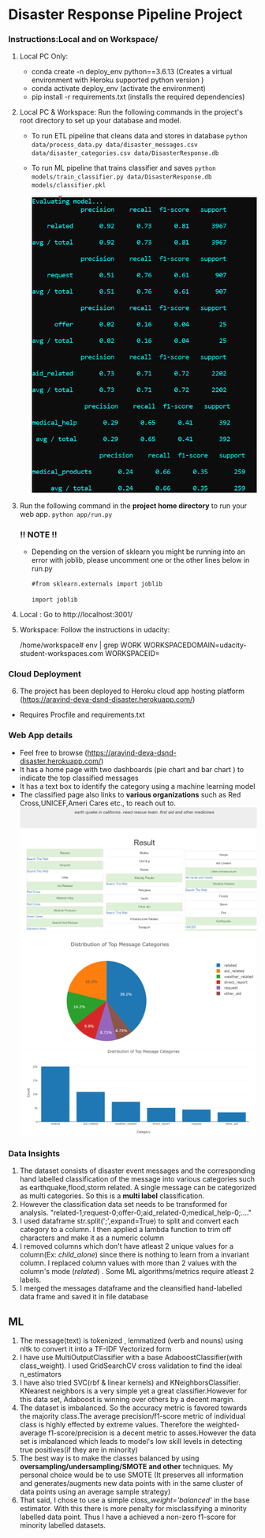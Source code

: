 # Disaster Response Pipeline Project

### Instructions:Local and on Workspace/
1. Local PC Only:
    - conda create -n deploy_env python==3.6.13 (Creates a virtual environment with Heroku supported python version )
    - conda activate deploy_env (activate the environment)
    - pip install -r requirements.txt (installs the required dependencies)

2. Local PC & Workspace:
   Run the following commands in the project's root directory to set up your database and model.

    - To run ETL pipeline that cleans data and stores in database
        `python data/process_data.py data/disaster_messages.csv data/disaster_categories.csv data/DisasterResponse.db`
    - To run ML pipeline that trains classifier and saves
        `python models/train_classifier.py data/DisasterResponse.db models/classifier.pkl`
        
        
        ![scores](https://github.com/aravind-deva/Data-Science/blob/main/Project-Disaster-Response/Scores.PNG)
3. Run the following command in the **project home directory** to run your web app.
    `python app/run.py`
   ### !! NOTE !! ## 
    - Depending on the version of sklearn you might be running into an error with joblib, please uncomment one or the other lines below in run.py
      
      ```
      #from sklearn.externals import joblib
      
      import joblib 
      ```

4. Local : 
      Go to http://localhost:3001/
5. Workspace: 
    Follow the instructions in udacity:
    
   /home/workspace# env | grep WORK
    WORKSPACEDOMAIN=udacity-student-workspaces.com
    WORKSPACEID=
### Cloud Deployment
6. The project has been deployed to Heroku cloud app hosting platform (https://aravind-deva-dsnd-disaster.herokuapp.com/)
- Requires Procfile and requirements.txt
### Web App details
   - Feel free to browse (https://aravind-deva-dsnd-disaster.herokuapp.com/)
   - It has a home page with two dashboards (pie chart and bar chart ) to indicate the top classified messages 
   - It has a text box to identify the category using a machine learning model
   - The classified page also links to **various organizations** such as Red Cross,UNICEF,Ameri Cares etc., to reach out to.
   ![Classification Page](https://github.com/aravind-deva/Data-Science/blob/main/Project-Disaster-Response/Classfication%20Example.PNG)
   ![Home Page](https://github.com/aravind-deva/Data-Science/blob/main/Project-Disaster-Response/PieChart.PNG)
   ![Home Page](https://github.com/aravind-deva/Data-Science/blob/main/Project-Disaster-Response/Top%20Categories.PNG)

### Data Insights
1. The dataset consists of disaster event messages and the corresponding hand labelled classification of the message into various categories such as earthquake,flood,storm related. A single message can be categorized as multi categories. So this is a **multi label** classification.
2. However the classification data set needs to be transformed for analysis.
   "related-1;request-0;offer-0;aid_related-0;medical_help-0;...."
3. I used dataframe str.split(';',expand=True) to split and convert each category to a column. I then applied a lambda function to trim off characters and make it as a numeric column
4. I removed columns which don't have atleast 2 unique values for a column(Ex: *child_alone*) since there is nothing to learn from a invariant column. I replaced column values with more than 2 values with the column's mode (*related*) . Some ML algorithms/metrics require atleast 2 labels. 
5. I merged the messages dataframe and the cleansified hand-labelled data frame and saved it in file database

## ML 
1. The message(text) is tokenized , lemmatized (verb and nouns) using nltk to convert it into a TF-IDF Vectorized form
2. I have use MultiOutputClassifier with a base AdaboostClassifier(with class_weight). I used GridSearchCV  cross validation to find the ideal n_estimators
3. I have also tried SVC(rbf & linear kernels) and KNeighborsClassifier. KNearest neighbors is a very simple yet a great classifier.However for this data set, Adaboost is winning over others by a decent margin.
4. The dataset is imbalanced. So the accuracy metric is favored towards the majority class.The average precision/f1-score metric of individual class is highly effected by extreme values. Therefore the weighted-average f1-score/precision is a decent metric to asses.However the data set is imbalanced which leads to model's low skill levels in detecting true positives(if they are in minority)
5. The best way is to make the classes balanced by using **oversampling/undersampling/SMOTE and other** techniques. My personal choice would be to use SMOTE (It preserves all information and generates/augments new data points with in the same cluster of data points using an average sample strategy)
6. That said, I chose to use a simple *class_weight='balanced'* in the base estimator. With this there is more penalty for misclassifying a minority labelled data point. Thus I have a achieved a non-zero f1-score for minority labelled datasets.
